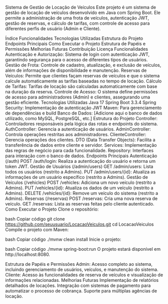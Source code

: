 Sistema de Gestão de Locação de Veículos
Este projeto é um sistema de gestão de locação de veículos desenvolvido em Java com Spring Boot. Ele permite a administração de uma frota de veículos, autenticação JWT, gestão de reservas, e cálculo de tarifas, com controle de acesso para diferentes perfis de usuário (Admin e Cliente).

Índice
Funcionalidades
Tecnologias Utilizadas
Estrutura do Projeto
Endpoints Principais
Como Executar o Projeto
Estrutura de Papéis e Permissões
Melhorias Futuras
Contribuição
Licença
Funcionalidades
Autenticação e Autorização: Sistema de login com autenticação JWT, garantindo segurança para o acesso de diferentes tipos de usuários.
Gestão de Frota: Controle de cadastro, atualização, e exclusão de veículos, além de informações de disponibilidade e manutenção.
Reservas de Veículos: Permite que clientes façam reservas de veículos e que o sistema calcule automaticamente as tarifas baseadas no tempo de locação.
Cálculo de Tarifas: Tarifas de locação são calculadas automaticamente com base na duração da reserva.
Controle de Acesso: O sistema define permissões de acesso para administradores (Admin) e clientes, assegurando uma gestão eficiente.
Tecnologias Utilizadas
Java 17
Spring Boot 3.3.4
Spring Security: Implementação de autenticação JWT
Maven: Para gerenciamento de dependências e build
Banco de Dados: [Adicione aqui o banco de dados utilizado, como MySQL, PostgreSQL, etc.]
Estrutura do Projeto
Controller: Controladores responsáveis pela lógica das rotas e endpoints do sistema.
AuthController: Gerencia a autenticação de usuários.
AdminController: Controla operações restritas aos administradores.
ClienteController: Gerencia operações dos clientes.
DTO (Data Transfer Objects): Facilita a transferência de dados entre cliente e servidor.
Services: Implementação das regras de negócio para cada funcionalidade.
Repository: Interfaces para interação com o banco de dados.
Endpoints Principais
Autenticação (/auth)
POST /auth/login: Realiza a autenticação do usuário e retorna um token JWT.
Gestão de Usuários (/admin/users)
GET /admin/users: Lista todos os usuários (restrito a Admins).
PUT /admin/users/{id}: Atualiza as informações de um usuário específico (restrito a Admins).
Gestão de Veículos (/vehicles)
POST /vehicles: Adiciona um novo veículo (restrito a Admins).
PUT /vehicles/{id}: Atualiza os dados de um veículo (restrito a Admins).
DELETE /vehicles/{id}: Remove um veículo do sistema (restrito a Admins).
Reservas (/reservas)
POST /reservas: Cria uma nova reserva de veículo.
GET /reservas: Lista as reservas feitas pelo cliente autenticado.
Como Executar o Projeto
Clone o repositório:

bash
Copiar código
git clone https://github.com/seuusuario/LocacaoVeiculos.git
cd LocacaoVeiculos
Compile o projeto com Maven:

bash
Copiar código
./mvnw clean install
Inicie o projeto:

bash
Copiar código
./mvnw spring-boot:run
O projeto estará disponível em http://localhost:8080.

Estrutura de Papéis e Permissões
Admin: Acesso completo ao sistema, incluindo gerenciamento de usuários, veículos, e manutenção do sistema.
Cliente: Acesso às funcionalidades de reserva de veículos e visualização de informações relacionadas.
Melhorias Futuras
Implementação de relatórios detalhados de locações.
Integração com sistemas de pagamento para automatizar o processo de cobrança.
Suporte para múltiplas agências de locação.
